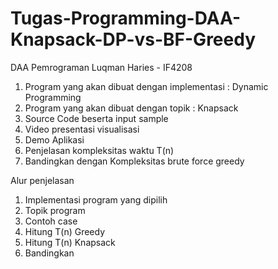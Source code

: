 # Tugas-Programming-DAA-Knapsack-DP-vs-BF-Greedy
DAA Pemrograman
Luqman Haries - IF4208

1. Program yang akan dibuat dengan implementasi : Dynamic Programming
2. Program yang akan dibuat dengan topik : Knapsack
3. Source Code beserta input sample
4. Video presentasi visualisasi
5. Demo Aplikasi
6. Penjelasan kompleksitas waktu T(n)
7. Bandingkan dengan Kompleksitas brute force greedy


Alur penjelasan
1. Implementasi program yang dipilih
2. Topik program
3. Contoh case
4. Hitung T(n) Greedy
5. Hitung T(n) Knapsack
6. Bandingkan
